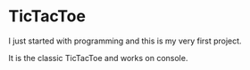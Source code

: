 # TicTacToe

I just started with programming and this is my very first project. 

It is the classic TicTacToe and works on console.
